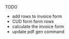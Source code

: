 TODO

- add rows to invoice form
- CUD form form rows
- calculate the invoice form
- update pdf gen command
